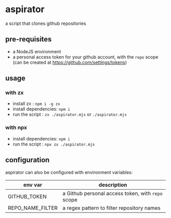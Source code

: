 # aspirator

a script that clones github repositories

## pre-requisites

* a NodeJS environment
* a personal access token for your github account, with the `repo` scope (can be created at https://github.com/settings/tokens)

## usage

### with zx

* install zx : `npm i -g zx`
* install dependencies: `npm i`
* run the script : `zx ./aspirator.mjs` or `./aspirator.mjs`

### with npx

* install dependencies: `npm i`
* run the script : `npx zx ./aspirator.mjs`

## configuration

aspirator can also be configured with environment variables:

| env var          | description                                       |
|------------------|---------------------------------------------------|
| GITHUB_TOKEN     | a Github personal access token, with `repo` scope |
| REPO_NAME_FILTER | a regex pattern to filter repository names        |
